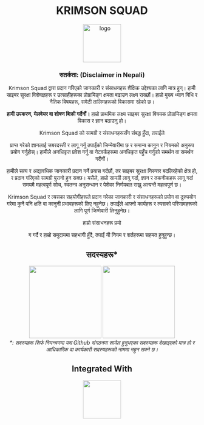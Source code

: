 <h1 align="center">KRIMSON SQUAD</h1>
<p align="center"><img src="https://avatars.githubusercontent.com/u/134789824?s=200&amp;v=4" alt="logo" height="100px"></p>
<div align="center">
<!--
<div align="center">
  <h3 align="center">Disclaimer</h3>
  <p>The information and resources provided by Krimson Squad are for educational purposes only. We aim to strengthen programming skills for cybersecurity professionals and enthusiasts, with a focus on legal and ethical topics, including red teaming techniques.<strong>We do not sell tools, malware, or exploits.</strong> Our primary goal is to develop programming power and enhance knowledge in the field of cybersecurity.By engaging with Krimson Squad's content and resources, you acknowledge that you will use the knowledge gained responsibly and in compliance with applicable laws and regulations. We do not endorse or support any illegal activities, including unauthorized access to systems or networks.While we strive to provide accurate and up-to-date information, cybersecurity is a constantly evolving field, and the content provided may become outdated over time. Therefore, it is important to exercise critical thinking, independent research, and professional judgment when applying the knowledge and techniques discussed within our materials.</p>
  <p>Krimson Squad and its contributors shall not be held liable for any damages or legal implications arising from the use or misuse of the information and resources provided. You assume full responsibility for your actions and their consequences.</p>
  <p>By using our resources and participating in our community, you agree to these terms and conditions.</p>
</div>
-->
<div align="center">
  <h3>सतर्कता: (Disclaimer in Nepali)</h3>
  <p>Krimson Squad द्वारा प्रदान गरिएको जानकारी र संसाधनहरू शैक्षिक उद्देश्यका लागि मात्र हुन्। हामी साइबर सुरक्षा विशेषज्ञहरू र उत्साहीहरूका प्रोग्रामिङ्ग क्षमता बढाउन लक्ष्य राख्छौं। हाम्रो मुख्य ध्यान विधि र नैतिक विषयहरू, समेटी तालिमहरूको विकासमा रहेको छ।</p>
  <p><strong>हामी उपकरण, मेलवेयर वा शोषण बिक्री गर्दैनौं।</strong> हाम्रो प्राथमिक लक्ष्य साइबर सुरक्षा विषयक प्रोग्रामिङ्ग क्षमता विकास र ज्ञान बढाउनु हो।</p>
  <p>Krimson Squad को सामग्री र संसाधनहरूसँग संबद्ध हुँदा, तपाईंले

 प्राप्त गरेको ज्ञानलाई जबरदस्ती र लागू गर्नु तपाईंको जिम्मेवारीमा छ र समान्य कानुन र नियमको अनुरूप प्रयोग गर्नुहोस्। हामीले अनधिकृत प्रवेश गर्नु वा नेटवर्कहरूमा अनधिकृत पहुँच गर्नुको समर्थन वा समर्थन गर्दैनौं।</p>
  <p>हामीले सत्य र अद्यावधिक जानकारी प्रदान गर्ने प्रयास गर्दछौं, तर साइबर सुरक्षा निरन्तर बदलिरहेको क्षेत्र हो, र प्रदान गरिएको सामग्री पुरानो हुन सक्छ। यसैले, हाम्रो सामग्री लागू गर्दा, ज्ञान र तकनीकहरू लागू गर्दा समयमै महत्वपूर्ण सोच, स्वतन्त्र अनुसन्धान र पेशेवर निर्णयबल राख्नु अत्यन्तै महत्वपूर्ण छ।</p>
  <p>Krimson Squad र त्यसका सहयोगीहरूले प्रदान गरेका जानकारी र संसाधनहरूको प्रयोग वा दुरुपयोग गरेमा कुनै पनि क्षति वा कानुनी प्रभावहरूको लिए नहुनेछ। तपाईंले आफ्नो कार्यहरू र त्यसको परिणामहरूको लागि पूर्ण जिम्मेवारी लिनुहुनेछ।</p>
  <p>हाम्रो संसाधनहरू प्रयो

ग गर्दै र हाम्रो समुदायमा सहभागी हुँदै, तपाईं यी नियम र शर्तहरूमा सहमत हुनुहुन्छ।</p>
</div>


<div align="center">
  <h2>सदस्यहरू*</h2>
  <img src="https://github.com/Krimson-Squad/.github/assets/111997815/6fcb8a89-4c56-4809-9155-ccc9c6b60d8e" height="190px">
<img src="https://github.com/Krimson-Squad/.github/assets/111997815/e9640442-ce5d-41e5-b32f-acd8137f9eba" height="190px">
</div>
<i>*: सदस्यहरू सिर्फ निमन्त्रणमा यस Github संगठनमा सामेल हुनुभएका सदस्यहरू देखाइएको मात्र हो र आधिकारिक वा कार्यकारी सदस्यहरूको नाममा नहुन सक्ने छ। </i>

<h2 align="center">Integrated With</h2>
<a href="https://github.com/TechnologyMediaorg"><img src="https://avatars.githubusercontent.com/u/128064750?s=200&v=4" height="100px"></a>
</div>
